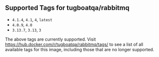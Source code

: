 ## Supported Tags for tugboatqa/rabbitmq

* `4.1.4`, `4.1`, `4`, `latest`
* `4.0.9`, `4.0`
* `3.13.7`, `3.13`, `3`

The above tags are currently supported. Visit https://hub.docker.com/r/tugboatqa/rabbitmq/tags/ to see a list of all available tags for this image, including those that are no longer supported.
